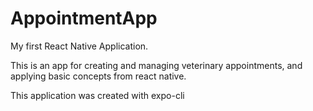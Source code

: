 # AppointmentApp
My first React Native Application. 

This is an app for creating and managing veterinary appointments, and 
applying basic concepts from react native.

This application was created with expo-cli

